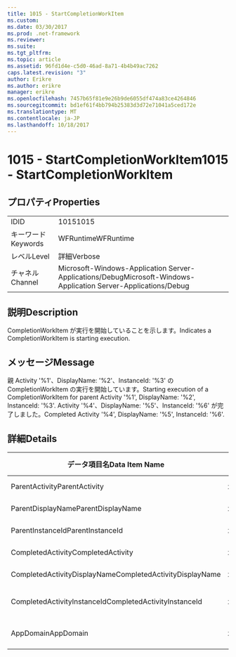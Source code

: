 ```yaml
---
title: 1015 - StartCompletionWorkItem
ms.custom: 
ms.date: 03/30/2017
ms.prod: .net-framework
ms.reviewer: 
ms.suite: 
ms.tgt_pltfrm: 
ms.topic: article
ms.assetid: 96fd1d4e-c5d0-46ad-8a71-4b4b49ac7262
caps.latest.revision: "3"
author: Erikre
ms.author: erikre
manager: erikre
ms.openlocfilehash: 7457b65f81e9e26b9de6055df474a83ce4264846
ms.sourcegitcommit: bd1ef61f4bb794b25383d3d72e71041a5ced172e
ms.translationtype: MT
ms.contentlocale: ja-JP
ms.lasthandoff: 10/18/2017
---
```

# <a name="1015---startcompletionworkitem"></a><span data-ttu-id="31774-102">1015 - StartCompletionWorkItem</span><span class="sxs-lookup"><span data-stu-id="31774-102">1015 - StartCompletionWorkItem</span></span>
## <a name="properties"></a><span data-ttu-id="31774-103">プロパティ</span><span class="sxs-lookup"><span data-stu-id="31774-103">Properties</span></span>  
  
|||  
|-|-|  
|<span data-ttu-id="31774-104">ID</span><span class="sxs-lookup"><span data-stu-id="31774-104">ID</span></span>|<span data-ttu-id="31774-105">1015</span><span class="sxs-lookup"><span data-stu-id="31774-105">1015</span></span>|  
|<span data-ttu-id="31774-106">キーワード</span><span class="sxs-lookup"><span data-stu-id="31774-106">Keywords</span></span>|<span data-ttu-id="31774-107">WFRuntime</span><span class="sxs-lookup"><span data-stu-id="31774-107">WFRuntime</span></span>|  
|<span data-ttu-id="31774-108">レベル</span><span class="sxs-lookup"><span data-stu-id="31774-108">Level</span></span>|<span data-ttu-id="31774-109">詳細</span><span class="sxs-lookup"><span data-stu-id="31774-109">Verbose</span></span>|  
|<span data-ttu-id="31774-110">チャネル</span><span class="sxs-lookup"><span data-stu-id="31774-110">Channel</span></span>|<span data-ttu-id="31774-111">Microsoft-Windows-Application Server-Applications/Debug</span><span class="sxs-lookup"><span data-stu-id="31774-111">Microsoft-Windows-Application Server-Applications/Debug</span></span>|  
  
## <a name="description"></a><span data-ttu-id="31774-112">説明</span><span class="sxs-lookup"><span data-stu-id="31774-112">Description</span></span>  
 <span data-ttu-id="31774-113">CompletionWorkItem が実行を開始していることを示します。</span><span class="sxs-lookup"><span data-stu-id="31774-113">Indicates a CompletionWorkItem is starting execution.</span></span>  
  
## <a name="message"></a><span data-ttu-id="31774-114">メッセージ</span><span class="sxs-lookup"><span data-stu-id="31774-114">Message</span></span>  
 <span data-ttu-id="31774-115">親 Activity '%1'、DisplayName: '%2'、InstanceId: '%3' の CompletionWorkItem の実行を開始しています。</span><span class="sxs-lookup"><span data-stu-id="31774-115">Starting execution of a CompletionWorkItem for parent Activity '%1', DisplayName: '%2', InstanceId: '%3'.</span></span> <span data-ttu-id="31774-116">Activity '%4'、DisplayName: '%5'、InstanceId: '%6' が完了しました。</span><span class="sxs-lookup"><span data-stu-id="31774-116">Completed Activity '%4', DisplayName: '%5', InstanceId: '%6'.</span></span>  
  
## <a name="details"></a><span data-ttu-id="31774-117">詳細</span><span class="sxs-lookup"><span data-stu-id="31774-117">Details</span></span>  
  
|<span data-ttu-id="31774-118">データ項目名</span><span class="sxs-lookup"><span data-stu-id="31774-118">Data Item Name</span></span>|<span data-ttu-id="31774-119">データ項目の型</span><span class="sxs-lookup"><span data-stu-id="31774-119">Data Item Type</span></span>|<span data-ttu-id="31774-120">説明</span><span class="sxs-lookup"><span data-stu-id="31774-120">Description</span></span>|  
|--------------------|--------------------|-----------------|  
|<span data-ttu-id="31774-121">ParentActivity</span><span class="sxs-lookup"><span data-stu-id="31774-121">ParentActivity</span></span>|<span data-ttu-id="31774-122">xs:string</span><span class="sxs-lookup"><span data-stu-id="31774-122">xs:string</span></span>|<span data-ttu-id="31774-123">親アクティビティの型名。</span><span class="sxs-lookup"><span data-stu-id="31774-123">The type name of the parent activity.</span></span>|  
|<span data-ttu-id="31774-124">ParentDisplayName</span><span class="sxs-lookup"><span data-stu-id="31774-124">ParentDisplayName</span></span>|<span data-ttu-id="31774-125">xs:string</span><span class="sxs-lookup"><span data-stu-id="31774-125">xs:string</span></span>|<span data-ttu-id="31774-126">親アクティビティの表示名。</span><span class="sxs-lookup"><span data-stu-id="31774-126">The display name of the parent activity.</span></span>|  
|<span data-ttu-id="31774-127">ParentInstanceId</span><span class="sxs-lookup"><span data-stu-id="31774-127">ParentInstanceId</span></span>|<span data-ttu-id="31774-128">xs:string</span><span class="sxs-lookup"><span data-stu-id="31774-128">xs:string</span></span>|<span data-ttu-id="31774-129">親アクティビティのインスタンス ID。</span><span class="sxs-lookup"><span data-stu-id="31774-129">The instance id of the parent activity.</span></span>|  
|<span data-ttu-id="31774-130">CompletedActivity</span><span class="sxs-lookup"><span data-stu-id="31774-130">CompletedActivity</span></span>|<span data-ttu-id="31774-131">xs:string</span><span class="sxs-lookup"><span data-stu-id="31774-131">xs:string</span></span>|<span data-ttu-id="31774-132">完了したアクティビティの型名。</span><span class="sxs-lookup"><span data-stu-id="31774-132">The type name of the completed activity.</span></span>|  
|<span data-ttu-id="31774-133">CompletedActivityDisplayName</span><span class="sxs-lookup"><span data-stu-id="31774-133">CompletedActivityDisplayName</span></span>|<span data-ttu-id="31774-134">xs:string</span><span class="sxs-lookup"><span data-stu-id="31774-134">xs:string</span></span>|<span data-ttu-id="31774-135">完了したアクティビティの表示名。</span><span class="sxs-lookup"><span data-stu-id="31774-135">The display name of the completed activity.</span></span>|  
|<span data-ttu-id="31774-136">CompletedActivityInstanceId</span><span class="sxs-lookup"><span data-stu-id="31774-136">CompletedActivityInstanceId</span></span>|<span data-ttu-id="31774-137">xs:string</span><span class="sxs-lookup"><span data-stu-id="31774-137">xs:string</span></span>|<span data-ttu-id="31774-138">完了したアクティビティのインスタンス ID。</span><span class="sxs-lookup"><span data-stu-id="31774-138">The instance id of the completed activity.</span></span>|  
|<span data-ttu-id="31774-139">AppDomain</span><span class="sxs-lookup"><span data-stu-id="31774-139">AppDomain</span></span>|<span data-ttu-id="31774-140">xs:string</span><span class="sxs-lookup"><span data-stu-id="31774-140">xs:string</span></span>|<span data-ttu-id="31774-141">AppDomain.CurrentDomain.FriendlyName で返される文字列。</span><span class="sxs-lookup"><span data-stu-id="31774-141">The string returned by AppDomain.CurrentDomain.FriendlyName.</span></span>|
